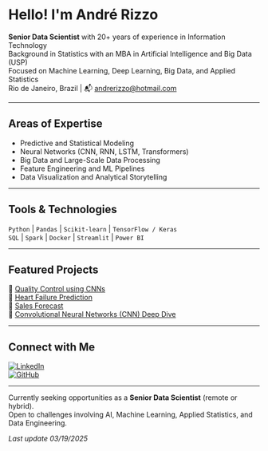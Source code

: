 # Hello! I'm André Rizzo

**Senior Data Scientist** with 20+ years of experience in Information Technology  
Background in Statistics with an MBA in Artificial Intelligence and Big Data (USP)  
Focused on Machine Learning, Deep Learning, Big Data, and Applied Statistics  
Rio de Janeiro, Brazil | 📬 andrerizzo@hotmail.com

---

## Areas of Expertise

- Predictive and Statistical Modeling
- Neural Networks (CNN, RNN, LSTM, Transformers)
- Big Data and Large-Scale Data Processing
- Feature Engineering and ML Pipelines
- Data Visualization and Analytical Storytelling

---

## Tools & Technologies

`Python` | `Pandas` | `Scikit-learn` | `TensorFlow / Keras`  
`SQL` | `Spark` | `Docker` | `Streamlit` | `Power BI`

---

## Featured Projects

🔹 [Quality Control using CNNs](https://github.com/andrerizzo/CNN_para_Controle_de_Qualidade)  
🔹 [Heart Failure Prediction](https://github.com/andrerizzo/Heart_Failure_Prediction_ML)  
🔹 [Sales Forecast](https://github.com/andrerizzo/Sales_Prediction)  
🔹 [Convolutional Neural Networks (CNN) Deep Dive](https://github.com/andrerizzo/Convolutional_Neural_Network_Deep_Dive)

---

## Connect with Me

[![LinkedIn](https://img.shields.io/badge/LinkedIn-Profile-0077B5?logo=linkedin&logoColor=white)](https://www.linkedin.com/in/andrerizzo1)  
[![GitHub](https://img.shields.io/badge/GitHub-Portfolio-181717?logo=github&logoColor=white)](https://github.com/andrerizzo)

---

Currently seeking opportunities as a **Senior Data Scientist** (remote or hybrid).  
Open to challenges involving AI, Machine Learning, Applied Statistics, and Data Engineering.  

*Last update 03/19/2025*
